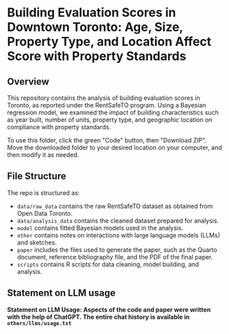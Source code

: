 # Building Evaluation Scores in Downtown Toronto: Age, Size, Property Type, and Location Affect Score with Property Standards

## Overview
This repository contains the analysis of building evaluation scores in Toronto, as reported under the RentSafeTO program. Using a Bayesian regression model, we examined the impact of building characteristics such as year built, number of units, property type, and geographic location on compliance with property standards.

To use this folder, click the green "Code" button, then "Download ZIP". Move the downloaded folder to your desired location on your computer, and then modify it as needed.

## File Structure

The repo is structured as:
-   `data/raw_data` contains the raw RentSafeTO dataset as obtained from Open Data Toronto.
-   `data/analysis_data` contains the cleaned dataset prepared for analysis.
-   `model` contains fitted Bayesian models used in the analysis.
-   `other` contains notes on interactions with large language models (LLMs) and sketches.
-   `paper` includes the files used to generate the paper, such as the Quarto document, reference bibliography file, and the PDF of the final paper.
-   `scripts` contains R scripts for data cleaning, model building, and analysis.

## Statement on LLM usage

**Statement on LLM Usage: Aspects of the code and paper were written with the help of ChatGPT. The entire chat history is available in `others/llms/usage.txt`**